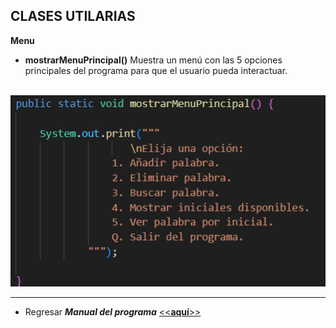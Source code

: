 ## CLASES UTILARIAS

**Menu**
- **mostrarMenuPrincipal()**
Muestra un menú con las 5 opciones principales del programa para que el usuario pueda interactuar.

&nbsp;&nbsp;&nbsp;&nbsp;&nbsp;&nbsp;&nbsp;&nbsp;&nbsp;&nbsp;&nbsp;&nbsp;&nbsp;&nbsp;&nbsp;&nbsp;&nbsp;&nbsp;&nbsp;&nbsp;&nbsp;&nbsp;&nbsp;&nbsp;&nbsp;&nbsp;&nbsp;&nbsp;&nbsp;&nbsp;&nbsp;&nbsp;&nbsp;&nbsp;&nbsp;&nbsp;&nbsp;&nbsp;&nbsp;&nbsp;&nbsp;&nbsp;&nbsp;&nbsp;&nbsp;&nbsp;&nbsp;&nbsp;&nbsp;&nbsp;&nbsp;&nbsp;&nbsp;&nbsp;&nbsp;&nbsp;&nbsp;&nbsp;&nbsp;&nbsp;&nbsp;&nbsp;&nbsp;![image](image-10.png)

---
- Regresar _**Manual del programa**_ [<<**aquí**>>](MANUAL_PROGRAMA.md) 